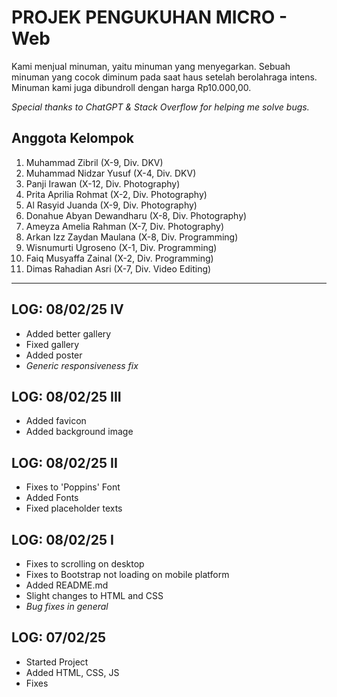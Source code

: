 # PROJEK PENGUKUHAN MICRO - Web

Kami menjual minuman, yaitu minuman yang menyegarkan. Sebuah minuman yang cocok diminum pada saat haus setelah berolahraga intens. Minuman kami juga dibundroll dengan harga Rp10.000,00.

*Special thanks to ChatGPT & Stack Overflow for helping me solve bugs.*

## Anggota Kelompok

1. Muhammad Zibril (X-9, Div. DKV)
2. Muhammad Nidzar Yusuf (X-4, Div. DKV)
3. Panji Irawan (X-12, Div. Photography)
4. Prita Aprilia Rohmat (X-2, Div. Photography)
5. Al Rasyid Juanda (X-9, Div. Photography)
6. Donahue Abyan Dewandharu (X-8, Div. Photography)
7. Ameyza Amelia Rahman (X-7, Div. Photography)
8. Arkan Izz Zaydan Maulana (X-8, Div. Programming)
9. Wisnumurti Ugroseno (X-1, Div. Programming)
10. Faiq Musyaffa Zainal (X-2, Div. Programming)
11. Dimas Rahadian Asri (X-7, Div. Video Editing)

---

## LOG: 08/02/25 IV

- Added better gallery
- Fixed gallery
- Added poster
- *Generic responsiveness fix*

## LOG: 08/02/25 III

- Added favicon
- Added background image

## LOG: 08/02/25 II

- Fixes to 'Poppins' Font
- Added Fonts
- Fixed placeholder texts

## LOG: 08/02/25 I

- Fixes to scrolling on desktop
- Fixes to Bootstrap not loading on mobile platform
- Added README.md
- Slight changes to HTML and CSS
- *Bug fixes in general*

## LOG: 07/02/25

- Started Project
- Added HTML, CSS, JS
- Fixes
